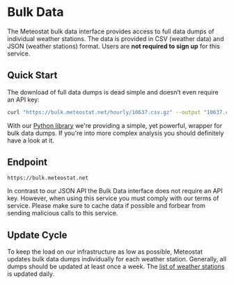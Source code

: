 # Bulk Data

The Meteostat bulk data interface provides access to full data dumps of individual weather stations. The data is provided in CSV (weather data) and JSON (weather stations) format. Users are **not required to sign up** for this service.

## Quick Start

The download of full data dumps is dead simple and doesn’t even require an API key:

```sh
curl "https://bulk.meteostat.net/hourly/10637.csv.gz" --output "10637.csv.gz"
```

With our [Python library](/docs/python/) we're providing a simple, yet powerful, wrapper for bulk data dumps. If you're into more complex analysis you should definitely have a look at it.

## Endpoint

```
https://bulk.meteostat.net
```

In contrast to our JSON API the Bulk Data interface does not require an API key. However, when using this service you must comply with our terms of service. Please make sure to cache data if possible and forbear from sending malicious calls to this service.

## Update Cycle

To keep the load on our infrastructure as low as possible, Meteostat updates bulk data dumps individually for each weather station. Generally, all dumps should be updated at least once a week. The [list of weather stations](/docs/bulk/stations/) is updated daily.
